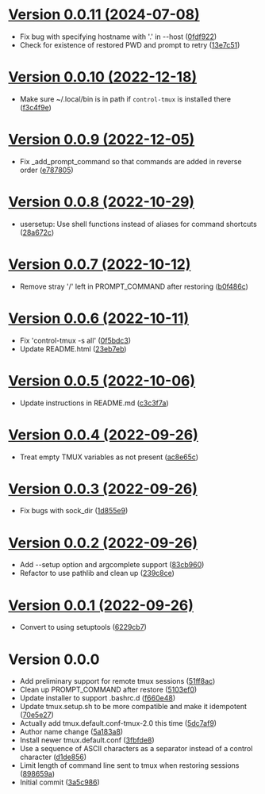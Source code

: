 [Version 0.0.11 (2024-07-08)](https://pypi.org/project/control-tmux/0.0.11/)
=============================

* Fix bug with specifying hostname with '.' in --host ([0fdf922](https://gitlab.com/ktpanda/control-tmux/-/commit/0fdf922a3dfd8e0e4a75ae3aa715eac5243fb1f2))
* Check for existence of restored PWD and prompt to retry ([13e7c51](https://gitlab.com/ktpanda/control-tmux/-/commit/13e7c518e1a10aaca3cdf1edd376aaf54c391f17))


[Version 0.0.10 (2022-12-18)](https://pypi.org/project/control-tmux/0.0.10/)
=============================

* Make sure ~/.local/bin is in path if `control-tmux` is installed there ([f3c4f9e](https://gitlab.com/ktpanda/control-tmux/-/commit/f3c4f9e1566584d2913189beb94f563f93bf3c72))


[Version 0.0.9 (2022-12-05)](https://pypi.org/project/control-tmux/0.0.9/)
============================

* Fix _add_prompt_command so that commands are added in reverse order ([e787805](https://gitlab.com/ktpanda/control-tmux/-/commit/e787805fcf31aeac2bf06ea2dce2b42ca254d64f))


[Version 0.0.8 (2022-10-29)](https://pypi.org/project/control-tmux/0.0.8/)
============================

* usersetup: Use shell functions instead of aliases for command shortcuts ([28a672c](https://gitlab.com/ktpanda/control-tmux/-/commit/28a672c814ff5c7b8abaf097f173cb0ed4b53939))


[Version 0.0.7 (2022-10-12)](https://pypi.org/project/control-tmux/0.0.7/)
============================

* Remove stray '/' left in PROMPT_COMMAND after restoring ([b0f486c](https://gitlab.com/ktpanda/control-tmux/-/commit/b0f486ceb83e9ea41c0ac156d09cfef5664303a9))


[Version 0.0.6 (2022-10-11)](https://pypi.org/project/control-tmux/0.0.6/)
============================

* Fix 'control-tmux -s all' ([0f5bdc3](https://gitlab.com/ktpanda/control-tmux/-/commit/0f5bdc3af260d11296a5038b8266e1f21fe49c3f))
* Update README.html ([23eb7eb](https://gitlab.com/ktpanda/control-tmux/-/commit/23eb7ebcefcc709ffb76899d93b970bcba07956d))


[Version 0.0.5 (2022-10-06)](https://pypi.org/project/control-tmux/0.0.5/)
============================

* Update instructions in README.md ([c3c3f7a](https://gitlab.com/ktpanda/control-tmux/-/commit/c3c3f7aa4d7eaaae8b33083ff192be3b1cbd2ce8))


[Version 0.0.4 (2022-09-26)](https://pypi.org/project/control-tmux/0.0.4/)
============================

* Treat empty TMUX variables as not present ([ac8e65c](https://gitlab.com/ktpanda/control-tmux/-/commit/ac8e65cc66439e7f45bb37d815ac87a4adaa5b4e))


[Version 0.0.3 (2022-09-26)](https://pypi.org/project/control-tmux/0.0.3/)
============================

* Fix bugs with sock_dir ([1d855e9](https://gitlab.com/ktpanda/control-tmux/-/commit/1d855e918a71250ce6412b7aa532115c1961b5d4))


[Version 0.0.2 (2022-09-26)](https://pypi.org/project/control-tmux/0.0.2/)
============================

* Add --setup option and argcomplete support ([83cb960](https://gitlab.com/ktpanda/control-tmux/-/commit/83cb96089528d25bbf04fd829d8d78cb0932240a))
* Refactor to use pathlib and clean up ([239c8ce](https://gitlab.com/ktpanda/control-tmux/-/commit/239c8ce98f0d6885274c83a0fcedc02a265b82ed))


[Version 0.0.1 (2022-09-26)](https://pypi.org/project/control-tmux/0.0.1/)
============================

* Convert to using setuptools ([6229cb7](https://gitlab.com/ktpanda/control-tmux/-/commit/6229cb702a3529ca27af6191e6825a4b995f5b8a))


Version 0.0.0
============================

* Add preliminary support for remote tmux sessions ([51ff8ac](https://gitlab.com/ktpanda/control-tmux/-/commit/51ff8ac43801bb61d41108b98cb1b9cdb1e6e290))
* Clean up PROMPT_COMMAND after restore ([5103ef0](https://gitlab.com/ktpanda/control-tmux/-/commit/5103ef0e68072eeb3da54f4c573d503c0d5e225e))
* Update installer to support .bashrc.d ([f660e48](https://gitlab.com/ktpanda/control-tmux/-/commit/f660e48fc912255126362411931215c0d3b2e54a))
* Update tmux.setup.sh to be more compatible and make it idempotent ([70e5e27](https://gitlab.com/ktpanda/control-tmux/-/commit/70e5e2704d61df619732110675f69eff5cb37af3))
* Actually add tmux.default.conf-tmux-2.0 this time ([5dc7af9](https://gitlab.com/ktpanda/control-tmux/-/commit/5dc7af99dcccba36d5aced624b2d101c0a66a56e))
* Author name change ([5a183a8](https://gitlab.com/ktpanda/control-tmux/-/commit/5a183a874072ca0fd43bae100fb481785656ab7f))
* Install newer tmux.default.conf ([3fbfde8](https://gitlab.com/ktpanda/control-tmux/-/commit/3fbfde868be26ca20b1753906750a792ba6dae92))
* Use a sequence of ASCII characters as a separator instead of a control character ([d1de856](https://gitlab.com/ktpanda/control-tmux/-/commit/d1de8565af7d8fc19406fbefcd22890a03607c11))
* Limit length of command line sent to tmux when restoring sessions ([898659a](https://gitlab.com/ktpanda/control-tmux/-/commit/898659a30e2097f2b1931fa30f9a88062cb0f8be))
* Initial commit ([3a5c986](https://gitlab.com/ktpanda/control-tmux/-/commit/3a5c9864774afbd796c25edc816043bf0aa4221c))
